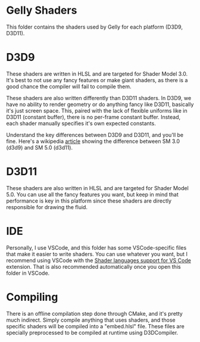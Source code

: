 # Gelly Shaders

This folder contains the shaders used by Gelly for each platform (D3D9, D3D11).

# D3D9

These shaders are written in HLSL and are targeted for Shader Model 3.0. It's best to not use any fancy features or make giant shaders, as there is a good chance the compiler will fail to compile them.

These shaders are also written differently than D3D11 shaders. In D3D9, we have no ability to render geometry or do anything fancy like D3D11, basically it's just screen space. This, paired with the lack of flexible uniforms like in D3D11 (constant buffer), there is no per-frame constant buffer. Instead, each shader manually specifies it's own expected constants.

Understand the key differences between D3D9 and D3D11, and you'll be fine.
Here's a wikipedia [article](https://en.wikipedia.org/wiki/High-Level_Shader_Language#Pixel_shader_comparison) showing the difference between SM 3.0 (d3d9) and SM 5.0 (d3d11).

# D3D11

These shaders are also written in HLSL and are targeted for Shader Model 5.0. You can use all the fancy features you want, but keep in mind that performance is key in this platform since these shaders are directly responsible for drawing the fluid.

# IDE

Personally, I use VSCode, and this folder has some VSCode-specific files that make it easier to write shaders. You can use whatever you want, but I recommend using VSCode with the [Shader languages support for VS Code](https://marketplace.visualstudio.com/items?itemName=slevesque.shader) extension. That is also recommended automatically once you open this folder in VSCode.

# Compiling

There is an offline compilation step done through CMake, and it's pretty much indirect. Simply compile anything that uses shaders, and those specific shaders will be compiled into a "embed.hlsl" file. These files are specially preprocessed to be compiled at runtime using D3DCompiler.